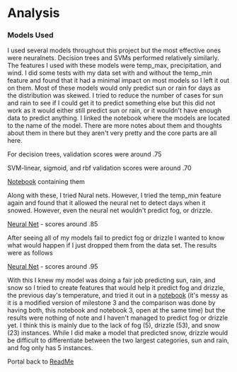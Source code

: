 # Analysis
### Models Used
I used several models throughout this project but the most effective ones were neuralnets. Decision trees and SVMs performed relatively similarly. The features I used with these models were temp_max, precipitation, and wind. I did some tests with my data set with and without the temp_min feature and found that it had a minimal impact on most models so I left it out on them. Most of these models would only predict sun or rain for days as the distribution was skewed. I tried to reduce the number of cases for sun and rain to see if I could get it to predict something else but this did not work as it would either still predict sun or rain, or it wouldn't have enough data to predict anything.
I linked the notebook where the models are located to the name of the model. There are more notes about them and thoughts about them in there but they aren't very pretty and the core parts are all here. 

For decision trees, validation scores were around .75

SVM-linear, sigmoid, and rbf validation scores were around .70

[Notebook](https://github.com/44-566-Machine-Learning-S24/ml-s24-project-CarterPlenge/blob/master/classification.ipynb) containing them

Along with these, I tried Nural nets. However, I tried the temp_min feature again and found that it allowed the neural net to detect days when it snowed. However, even the neural net wouldn't predict fog, or drizzle.

[Neural Net](https://github.com/44-566-Machine-Learning-S24/ml-s24-project-CarterPlenge/blob/master/Milestone%203.ipynb) - scores around .85

After seeing all of my models fail to predict fog or drizzle I wanted to know what would happen if I just dropped them from the data set. The results were as follows

[Neural Net](https://github.com/44-566-Machine-Learning-S24/ml-s24-project-CarterPlenge/blob/master/Milestone%203.ipynb) - scores around .95

With this I knew my model was doing a fair job predicting sun, rain, and snow so I tried to create features that would help it predict fog and drizzle, the previous day's temperature, and tried it out in a [notebook](https://github.com/44-566-Machine-Learning-S24/ml-s24-project-CarterPlenge/blob/master/Final%20Submission/Milestone%203%20revised.ipynb) (it's messy as it is a modified version of milestone 3 and the comparison was done by having both, this notebook and notebook 3, open at the same time) but the results were nothing of note and I haven't managed to predict fog or drizzle yet. I think this is mainly due to the lack of fog (5), drizzle (53), and snow (23) instances. While I did make a model that predicted snow, drizzle would be difficult to differentiate between the two largest categories, sun and rain, and fog only has 5 instances. 

Portal back to [ReadMe](https://github.com/44-566-Machine-Learning-S24/ml-s24-project-CarterPlenge?tab=readme-ov-file#analysis)
